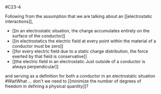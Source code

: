 #C23-4 

Following from the assumption that we are talking about an [[electrostatic interactions]],

- [[in an electrostatic situation, the charge accumulates entirely on the surface of the conductor]]
- [[in electrostatics the electric field at every point within the material of a conductor must be zero]]
- [[for every electric field due to a static charge distribution, the force exerted by that field is conservative]]
- [[the electric field in an electrostatic Just outside of a conductor is always perpendicular]]

and serving as a definition for both a conductor in an electrostatic situation #WaitWhat ... don't we need to [[minimize the number of degrees of freedom in defining a physical quantity]]?
